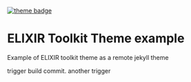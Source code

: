 [![theme badge](https://img.shields.io/badge/ELIXIR%20toolkit%20theme-jekyll-blue?color=0d6efd)](https://github.com/ELIXIR-Belgium/elixir-toolkit-theme)

# ELIXIR Toolkit Theme example


Example of ELIXIR toolkit theme as a remote jekyll theme

trigger build commit.
 another trigger
